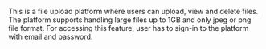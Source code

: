 This is a file upload platform where users can upload, view and delete files. The platform supports handling large files up to 1GB and only jpeg or png file format.
For accessing this feature, user has to sign-in to the platform with email and password.
